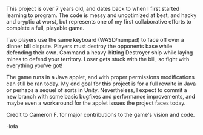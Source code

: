 This project is over 7 years old, and dates back to when I first started learning to program. The code is messy and unoptimized
at best, and hacky and cryptic at worst, but represents one of my first collaborative efforts to complete a full, playable game.

Two players use the same keyboard (WASD/numpad) to face off over a dinner bill dispute. Players must destroy the opponents base
while defending their own. Command a heavy-hitting Destroyer ship while laying mines to defend your territory. Loser gets stuck
with the bill, so fight with everything you've got!

The game runs in a Java applet, and with proper permissions modifications can still be ran today. My end goal for this project
is for a full rewrite in Java or perhaps a sequel of sorts in Unity. Nevertheless, I expect to commit a new branch with some
basic bugfixes and performance improvements, and maybe even a workaround for the applet issues the project faces today.

Credit to Cameron F. for major contributions to the game's vision and code.

-kda
